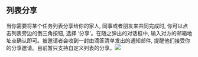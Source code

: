 ## 列表分享
当你需要将某个任务列表分享给你的家人, 同事或者朋友来共同完成时, 你可以点击列表旁边的倒三角按钮, 选择 ‘分享’。在随之弹出的对话框中, 输入对方的邮箱地址点确认即可。被邀请者会收到一封由滴答清单发出的通知邮件, 提醒他们接受你的分享邀请。目前暂只支持自定义列表的分享。![](/images/image015.jpg)
